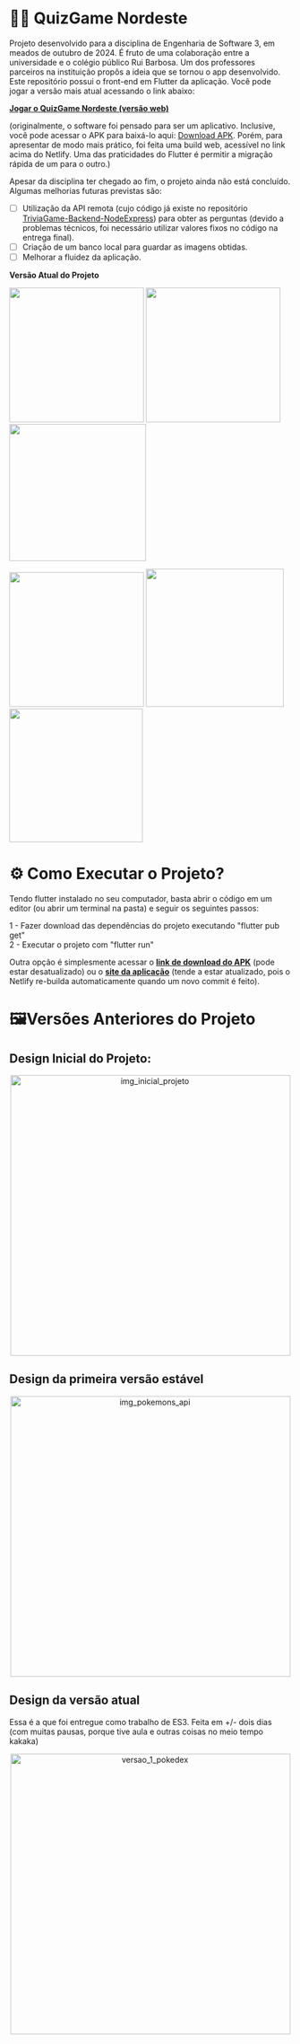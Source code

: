 # 🌵🌞 QuizGame Nordeste
Projeto desenvolvido para a disciplina de Engenharia de Software 3, em meados de outubro de 2024. É fruto de uma colaboração entre a universidade e o colégio público Rui Barbosa. Um dos professores parceiros na instituição propôs a ideia que se tornou o app desenvolvido. Este repositório possui o front-end em Flutter da aplicação. Você pode jogar a versão mais atual acessando o link abaixo:

[**Jogar o QuizGame Nordeste (versão web)**](https://trivia-game-sao-francisco.netlify.app/)

(originalmente, o software foi pensado para ser um aplicativo. Inclusive, você pode acessar o APK para baixá-lo aqui: [Download APK](https://drive.google.com/file/d/178jfp__4FjFxuB6aOElMwBl_12FlLIiR/view?usp=sharing). Porém, para apresentar de modo mais prático, foi feita uma build web, acessível no link acima do Netlify. Uma das praticidades do Flutter é permitir a migração rápida de um para o outro.)

Apesar da disciplina ter chegado ao fim, o projeto ainda não está concluído. Algumas melhorias futuras previstas são:
- [ ] Utilização da API remota (cujo código já existe no repositório [TriviaGame-Backend-NodeExpress](https://github.com/CodeByBreno/TriviaGame-Backend-NodeExpress)) para obter as perguntas (devido a problemas técnicos, foi necessário utilizar valores fixos no código na entrega final).
- [ ] Criação de um banco local para guardar as imagens obtidas.
- [ ] Melhorar a fluidez da aplicação.

<strong>Versão Atual do Projeto </strong>
<p margin=auto>
<img src="https://github.com/user-attachments/assets/90237646-1886-4c47-bb60-a368989146ae" width=240>
<img src="https://github.com/user-attachments/assets/5f5c351d-c896-445c-8da7-7947014479ec" width=240>
<img src="https://github.com/user-attachments/assets/00fc1989-cef7-44f0-879a-00173fab8955" width=244>
</p>
<p margin=auto>
<img src="https://github.com/user-attachments/assets/916f0ae6-37d7-4eeb-b431-28063a4a6fec" width=240>
<img src="https://github.com/user-attachments/assets/97fe0004-6b00-4823-b5fe-53402117a921" width=246>
<img src="https://github.com/user-attachments/assets/86a48941-4697-4442-a28d-05fc6ad89bf8" width=238>
</p>

# ⚙️ Como Executar o Projeto?

Tendo flutter instalado no seu computador, basta abrir o código em um editor (ou abrir um terminal na pasta) e seguir os seguintes passos:

1 - Fazer download das dependências do projeto executando "flutter pub get"<br>
2 - Executar o projeto com "flutter run"<br>

Outra opção é simplesmente acessar o [**link de download do APK**](https://drive.google.com/file/d/178jfp__4FjFxuB6aOElMwBl_12FlLIiR/view?usp=sharing) (pode estar desatualizado) ou o [**site da aplicação**](https://trivia-game-sao-francisco.netlify.app/) (tende a estar atualizado, pois o Netlify re-builda automaticamente quando um novo commit é feito).

# 🖼️Versões Anteriores do Projeto

<h2><Strong>Design Inicial do Projeto: </Strong></h2>
<p align="center">
  <img src="https://github.com/user-attachments/assets/1fb7f46f-b29c-4640-890d-317ff0281646" width="500" alt="img_inicial_projeto">
</p>

<h2><Strong>Design da primeira versão estável</Strong></h2>
<p align="center">
  <img src="https://github.com/user-attachments/assets/ee7dbc68-c058-4a9e-a28a-dbd630524ff4" width="500" alt="img_pokemons_api">
</p>

<h2><Strong>Design da versão atual</Strong></h2>
<p>Essa é a que foi entregue como trabalho de ES3. Feita em +/- dois dias (com muitas pausas, porque tive aula e outras coisas no meio tempo kakaka)</p>
<p align="center">
  <img src="https://github.com/user-attachments/assets/4cb3a47e-7cf3-4e99-bcfb-69bbe0e66ec7" width="500" alt="versao_1_pokedex">
</p>


